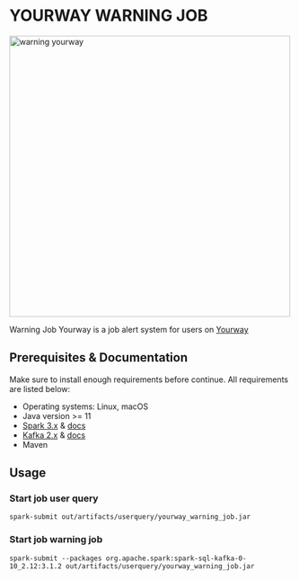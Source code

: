 # YOURWAY WARNING JOB
<img width="500" alt="warning yourway" src="https://scontent.fhan3-4.fna.fbcdn.net/v/t1.6435-9/230843670_2992572540998317_4807766980010250166_n.jpg?_nc_cat=106&_nc_rgb565=1&ccb=1-5&_nc_sid=09cbfe&_nc_ohc=gfU521T_9aUAX_b2v18&_nc_ht=scontent.fhan3-4.fna&oh=62749455f98be9fcb9705e02e266812a&oe=61457618">


Warning Job Yourway is a job alert system for users on [Yourway](https://yourway.vn)

## Prerequisites & Documentation

Make sure to install enough requirements before continue. All requirements are listed below:

* Operating systems: Linux, macOS
* Java version >= 11
* [Spark 3.x](https://spark.apache.org/downloads.html) & [docs](https://spark.apache.org/docs/latest/)
* [Kafka 2.x](https://kafka.apache.org/quickstart) & [docs](https://kafka.apache.org/documentation/)
* Maven


## Usage
### Start job user query

    spark-submit out/artifacts/userquery/yourway_warning_job.jar

### Start job warning job

    spark-submit --packages org.apache.spark:spark-sql-kafka-0-10_2.12:3.1.2 out/artifacts/userquery/yourway_warning_job.jar
